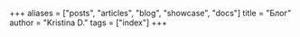 +++
aliases = ["posts", "articles", "blog", "showcase", "docs"]
title = "Блог"
author = "Kristina D."
tags = ["index"]
+++
